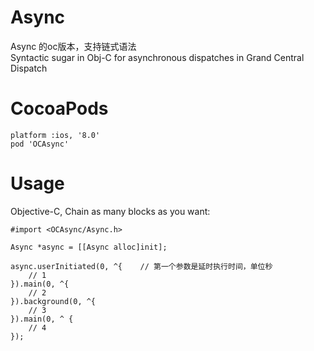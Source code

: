 # Async
Async 的oc版本，支持链式语法    
Syntactic sugar in Obj-C for asynchronous dispatches in Grand Central Dispatch


# CocoaPods
    platform :ios, '8.0'
    pod 'OCAsync'


# Usage
Objective-C, Chain as many blocks as you want:

    #import <OCAsync/Async.h>

    Async *async = [[Async alloc]init];

    async.userInitiated(0, ^{    // 第一个参数是延时执行时间，单位秒
        // 1
    }).main(0, ^{
        // 2
    }).background(0, ^{
        // 3
    }).main(0, ^ {
        // 4
    });
    
